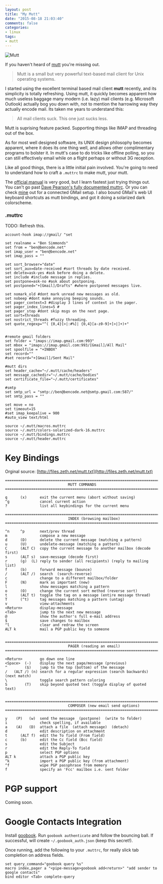 ```yaml
---
layout: post
title: "My Mutt"
date: "2015-08-18 21:03:40"
comments: false
categories:
- linux
tags:
- mutt
---
```


![Mutt](/images/mutt.png)

If you haven't heard of [mutt](http://www.mutt.org/) you're missing out. 

> Mutt is a small but very powerful text-based mail client for Unix operating systems.


I started using the excellent terminal based mail client **mutt** recently, and its simplicity is totally refreshing. Using mutt, it quickly becomes apparent how much useless baggage many modern (i.e. lazy) mail clients (e.g. Microsoft Outlook) actually bog you down with, not to mention the harrowing way they actually encode mail. Its taken me years to understand this:

> All mail clients suck. This one just sucks less.

Mutt is suprising feature packed. Supporting things like IMAP and threading out of the box.

As for most well designed software, its UNIX design philosophy becomes apparent, where it does its one thing well, and allows other complimentary programs to bolster it. In mutt's case to do tricks like offline polling, so you can still effectively email while on a flight perhaps or without 3G reception.

Like all good things, there is a little initial pain involved. You're going to need to understand how to craft a `.muttrc` to make mutt, your mutt.

The [official manual](http://www.mutt.org/doc/manual/) is very good, but I learn fastest just trying things out. You can't go past [Dave Pearson's fully documented muttrc](http://www.davep.org/mutt/muttrc/). Or you can check [mine](https://github.com/vimjock/scripts/tree/master/linux/mutt) out for a connected GMail setup. I also bound GMail's web UI keyboard shortcuts as mutt bindings, and got it doing a solarized dark colorscheme.


### .muttrc

TODO: Refresh this.

    account-hook imap://gmail/ "set

    set realname = "Ben Simmonds"
    set from = "ben@bencode.net"
    set imap_user = "ben@bencode.net"
    set imap_pass = ""

    set sort_browser="date"
    set sort_aux=date-received #sort threads by date received.
    set delete=ask-yes #ask before doing a delete.
    set include #include message in replies.
    set postpone=ask-no #ask about postponing.
    set postponed="+[Gmail]/Drafts" #where postponed messages live.

    set nomark_old #dont mark unread new messages as old.
    set nobeep #dont make annoying beeping sounds.
    set pager_context=3 #display 3 lines of context in the pager.
    set pager_index_lines=5 #
    set pager_stop #dont skip msgs on the next page.
    set sort=threads
    set nostrict_threads #fuzzy threading.
    set quote_regexp="^( {0,4}[>|:#%]| {0,4}[a-z0-9]+[>|]+)+"


    #remote gmail folders
    set folder = "imaps://imap.gmail.com:993"
    set mbox = "imaps://imap.gmail.com:993/[Gmail]/All Mail"
    set spoolfile = "+INBOX"
    set record=""
    #set record="+[Gmail]/Sent Mail"

    #mutt dirs
    set header_cache="~/.mutt/cache/headers"
    set message_cachedir="~/.mutt/cache/bodies"
    set certificate_file="~/.mutt/certificates"

    #smtp
    set smtp_url = "smtp://ben@bencode.net@smtp.gmail.com:587/"
    set smtp_pass = ""

    set move = no
    set timeout=15
    #set imap_keepalive = 900
    #auto_view text/html

    source ~/.mutt/macros.muttrc
    source ~/.mutt/colors-solarized-dark-16.muttrc
    source ~/.mutt/bindings.muttrc
    source ~/.mutt/header.muttrc


# Key Bindings

Orginal source: [http://files.zeth.net/mutt.txt](http://files.zeth.net/mutt.txt)


    ==========================================================================       
                                 MUTT COMMANDS                                       
    ==========================================================================       
                                                                                     
    q      (x)      exit the current menu (abort without saving)                     
    ^g              cancel current action                                            
    ?               list all keybindings for the current menu                        
                                                                                     
    ==========================================================================       
                                 INDEX (browsing mailbox)                            
    ==========================================================================       
                                                                                     
    ^n     ^p       next/prev thread
    m               compose a new message                                            
    d      (D)      delete the current message (matching a pattern)                  
    u      (U)      undelete-message (matching a pattern)                            
    C      (ALT C)  copy the current message to another mailbox (decode first)       
    s      (ALT s)  save-message (decode first)                                      
    r      (g)  (L) reply to sender (all recipients) (reply to mailing list)         
    f      (b)      forward message (bounce)                                         
    /      (ALT /)  search  (search-reverse)                                         
    c               change to a different mailbox/folder                             
    F      (N)      mark as important (new)                                          
    l               show messages matching a pattern                                 
    o      (O)      change the current sort method (reverse sort)                    
    t      (ALT t)  toggle the tag on a message (entire message thread)              
    T      (^t)     tag messages matching a pattern (untag)                          
    v               view-attachments                                                 
    <Return>        display-message                                                  
    <Tab>           jump to the next new message                                     
    @               show the author's full e-mail address                            
    $               save changes to mailbox                                          
    ^l              clear and redraw the screen                                      
    ALT k           mail a PGP public key to someone                                 
                                                                                     
                                                                                     
    ==========================================================================       
                                 PAGER (reading an email)                            
    ==========================================================================       
                                                                                     
    <Return>        go down one line                                                 
    <Space>  (-)    display the next page/message (previous)                         
    ^        ($)    jump to the top (bottom) of the message                          
    /   (ALT /) (n) search for a regular expression (search backwards) (next match)  
    \               toggle search pattern coloring                                   
    S        (T)    skip beyond quoted text (toggle display of quoted text)          
                                                                                     
                                                                                     
    ==========================================================================       
                                 COMPOSER (new email send options)                   
    ==========================================================================       
                                                                                     
    y    (P)   (w)  send the message  (postpone)  (write to folder)                  
    i               check spelling, if available                                     
    a    (A)   (D)  attach a file  (attach message)  (detach)                        
    d               edit description on attachment                                   
    t      (ALT f)  edit the To field (From field)                                   
    c      (b)      edit the Cc field (Bcc field)                                    
    s               edit the Subject                                                 
    r               edit the Reply-To field                                          
    p               select PGP options                                               
    ALT k           attach a PGP public key                                          
    ^k              import a PGP public key (from attachment)
    ^f              wipe PGP passphrase from memory                                  
    f               specify an 'Fcc' mailbox i.e. sent folder                        



# PGP support

Coming soon.


# Google Contacts Integration

Install [goobook](https://pypi.org/project/goobook/). Run `goobook authenticate` and follow the bouncing ball. If successful, will create `~/.goobook_auth.json` (keep this secret!).

Once running, add the following to your `.muttrc`, for really slick tab completion on address fields.


    set query_command="goobook query %s"
    macro index,pager a "<pipe-message>goobook add<return>" "add sender to google contacts"
    bind editor <Tab> complete-query


